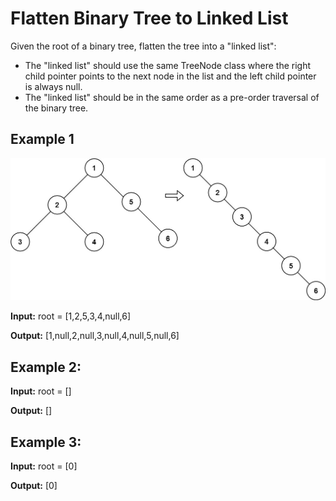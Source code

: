 # Flatten Binary Tree to Linked List

Given the root of a binary tree, flatten the tree into a "linked list":

* The "linked list" should use the same TreeNode class where the right child pointer points to the next node in the list and the left child pointer is always null.
* The "linked list" should be in the same order as a pre-order traversal of the binary tree.

## Example 1

![Img arvore para lista](imgs/flaten.jpg)

**Input:** root = [1,2,5,3,4,null,6]

**Output:** [1,null,2,null,3,null,4,null,5,null,6]

## Example 2:

**Input:** root = []

**Output:** []

## Example 3:

**Input:** root = [0]

**Output:** [0]